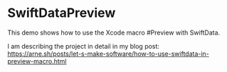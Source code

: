# SwiftDataPreview
This demo shows how to use the Xcode macro #Preview with SwiftData.

I am describing the project in detail in my blog post: https://arne.sh/posts/let-s-make-software/how-to-use-swiftdata-in-preview-macro.html
